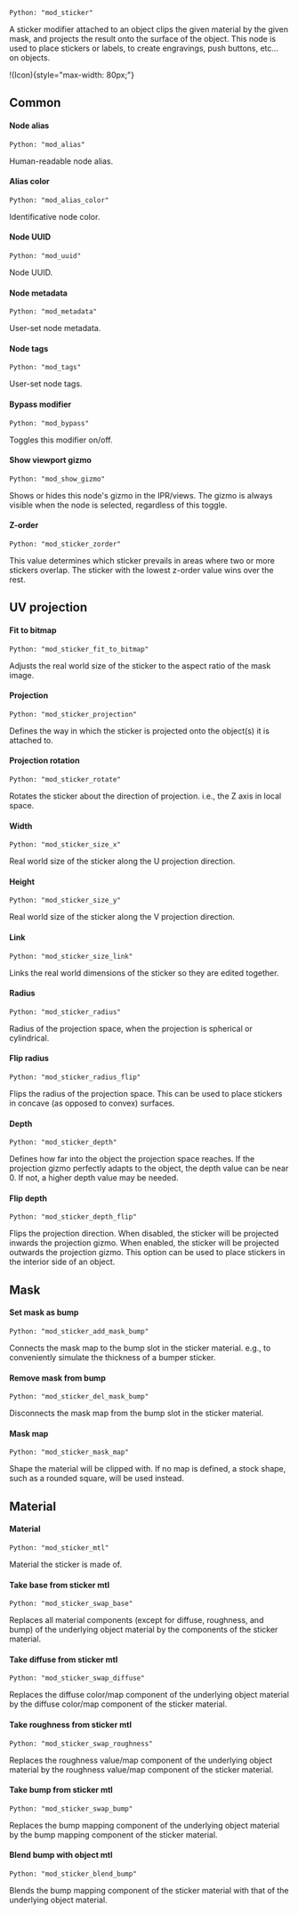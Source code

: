 `Python: "mod_sticker"`

A sticker modifier attached to an object clips the given material by the given mask, and projects the result onto the surface of the object. This node is used to place stickers or labels, to create engravings, push buttons, etc... on objects.

!(Icon){style="max-width: 80px;"}

## Common

#### Node alias
`Python: "mod_alias"`

Human-readable node alias.

#### Alias color
`Python: "mod_alias_color"`

Identificative node color.

#### Node UUID
`Python: "mod_uuid"`

Node UUID.

#### Node metadata
`Python: "mod_metadata"`

User-set node metadata.

#### Node tags
`Python: "mod_tags"`

User-set node tags.

#### Bypass modifier
`Python: "mod_bypass"`

Toggles this modifier on/off.

#### Show viewport gizmo
`Python: "mod_show_gizmo"`

Shows or hides this node's gizmo in the IPR/views. The gizmo is always visible when the node is selected, regardless of this toggle.

#### Z-order
`Python: "mod_sticker_zorder"`

This value determines which sticker prevails in areas where two or more stickers overlap. The sticker with the lowest z-order value wins over the rest.

## UV projection

#### Fit to bitmap
`Python: "mod_sticker_fit_to_bitmap"`

Adjusts the real world size of the sticker to the aspect ratio of the mask image.

#### Projection
`Python: "mod_sticker_projection"`

Defines the way in which the sticker is projected onto the object(s) it is attached to.

#### Projection rotation
`Python: "mod_sticker_rotate"`

Rotates the sticker about the direction of projection. i.e., the Z axis in local space.

#### Width
`Python: "mod_sticker_size_x"`

Real world size of the sticker along the U projection direction.

#### Height
`Python: "mod_sticker_size_y"`

Real world size of the sticker along the V projection direction.

#### Link
`Python: "mod_sticker_size_link"`

Links the real world dimensions of the sticker so they are edited together.

#### Radius
`Python: "mod_sticker_radius"`

Radius of the projection space, when the projection is spherical or cylindrical.

#### Flip radius
`Python: "mod_sticker_radius_flip"`

Flips the radius of the projection space. This can be used to place stickers in concave (as opposed to convex) surfaces.

#### Depth
`Python: "mod_sticker_depth"`

Defines how far into the object the projection space reaches. If the projection gizmo perfectly adapts to the object, the depth value can be near 0. If not, a higher depth value may be needed.

#### Flip depth
`Python: "mod_sticker_depth_flip"`

Flips the projection direction. When disabled, the sticker will be projected inwards the projection gizmo. When enabled, the sticker will be projected outwards the projection gizmo. This option can be used to place stickers in the interior side of an object.

## Mask

#### Set mask as bump
`Python: "mod_sticker_add_mask_bump"`

Connects the mask map to the bump slot in the sticker material. e.g., to conveniently simulate the thickness of a bumper sticker.

#### Remove mask from bump
`Python: "mod_sticker_del_mask_bump"`

Disconnects the mask map from the bump slot in the sticker material.

#### Mask map
`Python: "mod_sticker_mask_map"`

Shape the material will be clipped with. If no map is defined, a stock shape, such as a rounded square, will be used instead.

## Material

#### Material
`Python: "mod_sticker_mtl"`

Material the sticker is made of.

#### Take base from sticker mtl
`Python: "mod_sticker_swap_base"`

Replaces all material components (except for diffuse, roughness, and bump) of the underlying object material by the components of the sticker material.

#### Take diffuse from sticker mtl
`Python: "mod_sticker_swap_diffuse"`

Replaces the diffuse color/map component of the underlying object material by the diffuse color/map component of the sticker material.

#### Take roughness from sticker mtl
`Python: "mod_sticker_swap_roughness"`

Replaces the roughness value/map component of the underlying object material by the roughness value/map component of the sticker material.

#### Take bump from sticker mtl
`Python: "mod_sticker_swap_bump"`

Replaces the bump mapping component of the underlying object material by the bump mapping component of the sticker material.

#### Blend bump with object mtl
`Python: "mod_sticker_blend_bump"`

Blends the bump mapping component of the sticker material with that of the underlying object material.

